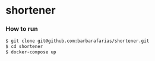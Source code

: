 # shortener

### How to run

```sh
$ git clone git@github.com:barbarafarias/shortener.git
$ cd shortener
$ docker-compose up
```

